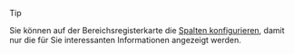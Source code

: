 <!-- markdownlint-disable-file MD041 -->
> [!TIP]
> Sie können auf der Bereichsregisterkarte die [Spalten konfigurieren][3], damit nur die für Sie interessanten Informationen angezeigt werden.

[3]: ../section-tabs/configure-columns.md
